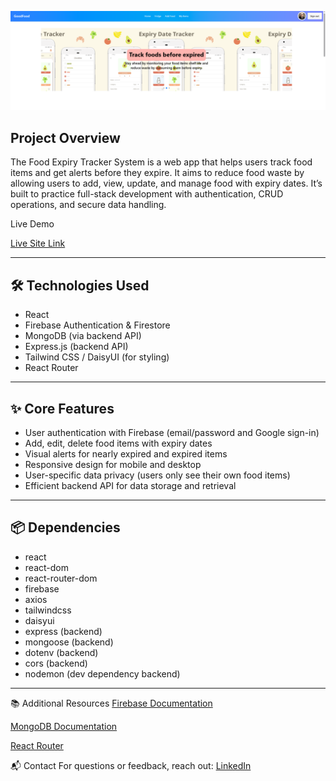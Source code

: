 ![Preview](./Food.png)


## Project Overview
The Food Expiry Tracker System is a web app that helps users track food items and get alerts before they expire. It aims to reduce food waste by allowing users to add, view, update, and manage food with expiry dates. It’s built to practice full-stack development with authentication, CRUD operations, and secure data handling. 


Live Demo

[Live Site Link](https://assignment-11-e4673.web.app)

---

## 🛠️ Technologies Used

- React
- Firebase Authentication & Firestore
- MongoDB (via backend API)
- Express.js (backend API)
- Tailwind CSS / DaisyUI (for styling)
- React Router

---

## ✨ Core Features

- User authentication with Firebase (email/password and Google sign-in)
- Add, edit, delete food items with expiry dates
- Visual alerts for nearly expired and expired items
- Responsive design for mobile and desktop
- User-specific data privacy (users only see their own food items)
- Efficient backend API for data storage and retrieval

---

## 📦 Dependencies

- react
- react-dom
- react-router-dom
- firebase
- axios
- tailwindcss
- daisyui
- express (backend)
- mongoose (backend)
- dotenv (backend)
- cors (backend)
- nodemon (dev dependency backend)

---

📚 Additional Resources
[Firebase Documentation](https://firebase.google.com/docs)

[MongoDB Documentation](https://www.mongodb.com/docs/)

[React Router](https://reactrouter.com/)

📬 Contact
For questions or feedback, reach out:
[LinkedIn](https://www.linkedin.com/in/syed-sifat2004/) 
